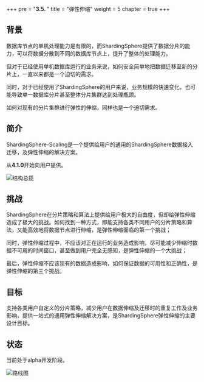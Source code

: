 +++
pre = "<b>3.5. </b>"
title = "弹性伸缩"
weight = 5
chapter = true
+++

## 背景

数据库节点的单机处理能力是有限的，而ShardingSphere提供了数据分片的能力，可以将数据分散到不同的数据库节点上，提升了整体的处理能力。

但对于已经使用单机数据库运行的业务来说，如何安全简单地把数据迁移至新的分片上，一直以来都是一个迫切的需求。

同时，对于已经使用了ShardingSphere的用户来说，业务规模的快速变化，也可能导致单一数据库分片甚至整体分片集群达到处理瓶颈。

如何对现有的分片集群进行弹性的伸缩，同样也是一个迫切需求。

## 简介

ShardingSphere-Scaling是一个提供给用户的通用的ShardingSphere数据接入迁移，及弹性伸缩的解决方案。

从**4.1.0**开始向用户提供。

![结构总揽](https://shardingsphere.apache.org/document/current/img/scaling/scaling-overview.cn.png)

## 挑战

ShardingSphere在分片策略和算法上提供给用户极大的自由度，但却给弹性伸缩造成了极大的挑战。如何找到一种方式，即能支持各类不同用户的分片策略和算法，又能高效地将数据节点进行伸缩，是弹性伸缩面临的第一个挑战；

同时，弹性伸缩过程中，不应该对正在运行的业务造成影响，尽可能减少伸缩时数据不可用的时间窗口，甚至做到用户完全无感知，是弹性伸缩的一个大挑战；

最后，弹性伸缩不应该现有的数据造成影响，如何保证数据的可用性和正确性，是弹性伸缩的第三个挑战。

## 目标

支持各类用户自定义的分片策略，减少用户在数据伸缩及迁移时的重复工作及业务影响，提供一站式的通用弹性伸缩解决方案，是ShardingSphere弹性伸缩的主要设计目标。

## 状态

当前处于alpha开发阶段。

![路线图](https://shardingsphere.apache.org/document/current/img/scaling/roadmap.cn.png) 